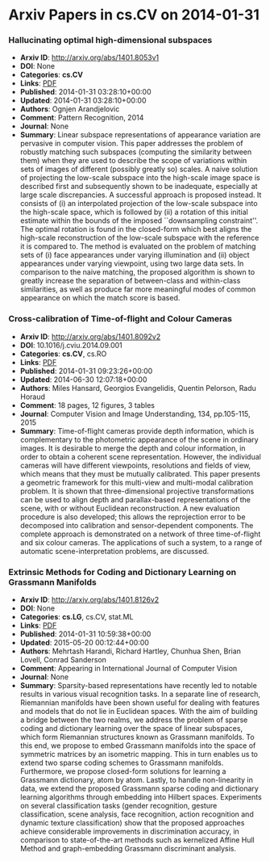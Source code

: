 # Arxiv Papers in cs.CV on 2014-01-31
### Hallucinating optimal high-dimensional subspaces
- **Arxiv ID**: http://arxiv.org/abs/1401.8053v1
- **DOI**: None
- **Categories**: **cs.CV**
- **Links**: [PDF](http://arxiv.org/pdf/1401.8053v1)
- **Published**: 2014-01-31 03:28:10+00:00
- **Updated**: 2014-01-31 03:28:10+00:00
- **Authors**: Ognjen Arandjelovic
- **Comment**: Pattern Recognition, 2014
- **Journal**: None
- **Summary**: Linear subspace representations of appearance variation are pervasive in computer vision. This paper addresses the problem of robustly matching such subspaces (computing the similarity between them) when they are used to describe the scope of variations within sets of images of different (possibly greatly so) scales. A naive solution of projecting the low-scale subspace into the high-scale image space is described first and subsequently shown to be inadequate, especially at large scale discrepancies. A successful approach is proposed instead. It consists of (i) an interpolated projection of the low-scale subspace into the high-scale space, which is followed by (ii) a rotation of this initial estimate within the bounds of the imposed ``downsampling constraint''. The optimal rotation is found in the closed-form which best aligns the high-scale reconstruction of the low-scale subspace with the reference it is compared to. The method is evaluated on the problem of matching sets of (i) face appearances under varying illumination and (ii) object appearances under varying viewpoint, using two large data sets. In comparison to the naive matching, the proposed algorithm is shown to greatly increase the separation of between-class and within-class similarities, as well as produce far more meaningful modes of common appearance on which the match score is based.



### Cross-calibration of Time-of-flight and Colour Cameras
- **Arxiv ID**: http://arxiv.org/abs/1401.8092v2
- **DOI**: 10.1016/j.cviu.2014.09.001
- **Categories**: **cs.CV**, cs.RO
- **Links**: [PDF](http://arxiv.org/pdf/1401.8092v2)
- **Published**: 2014-01-31 09:23:26+00:00
- **Updated**: 2014-06-30 12:07:18+00:00
- **Authors**: Miles Hansard, Georgios Evangelidis, Quentin Pelorson, Radu Horaud
- **Comment**: 18 pages, 12 figures, 3 tables
- **Journal**: Computer Vision and Image Understanding, 134, pp.105-115, 2015
- **Summary**: Time-of-flight cameras provide depth information, which is complementary to the photometric appearance of the scene in ordinary images. It is desirable to merge the depth and colour information, in order to obtain a coherent scene representation. However, the individual cameras will have different viewpoints, resolutions and fields of view, which means that they must be mutually calibrated. This paper presents a geometric framework for this multi-view and multi-modal calibration problem. It is shown that three-dimensional projective transformations can be used to align depth and parallax-based representations of the scene, with or without Euclidean reconstruction. A new evaluation procedure is also developed; this allows the reprojection error to be decomposed into calibration and sensor-dependent components. The complete approach is demonstrated on a network of three time-of-flight and six colour cameras. The applications of such a system, to a range of automatic scene-interpretation problems, are discussed.



### Extrinsic Methods for Coding and Dictionary Learning on Grassmann Manifolds
- **Arxiv ID**: http://arxiv.org/abs/1401.8126v2
- **DOI**: None
- **Categories**: **cs.LG**, cs.CV, stat.ML
- **Links**: [PDF](http://arxiv.org/pdf/1401.8126v2)
- **Published**: 2014-01-31 10:59:38+00:00
- **Updated**: 2015-05-20 00:12:44+00:00
- **Authors**: Mehrtash Harandi, Richard Hartley, Chunhua Shen, Brian Lovell, Conrad Sanderson
- **Comment**: Appearing in International Journal of Computer Vision
- **Journal**: None
- **Summary**: Sparsity-based representations have recently led to notable results in various visual recognition tasks. In a separate line of research, Riemannian manifolds have been shown useful for dealing with features and models that do not lie in Euclidean spaces. With the aim of building a bridge between the two realms, we address the problem of sparse coding and dictionary learning over the space of linear subspaces, which form Riemannian structures known as Grassmann manifolds. To this end, we propose to embed Grassmann manifolds into the space of symmetric matrices by an isometric mapping. This in turn enables us to extend two sparse coding schemes to Grassmann manifolds. Furthermore, we propose closed-form solutions for learning a Grassmann dictionary, atom by atom. Lastly, to handle non-linearity in data, we extend the proposed Grassmann sparse coding and dictionary learning algorithms through embedding into Hilbert spaces.   Experiments on several classification tasks (gender recognition, gesture classification, scene analysis, face recognition, action recognition and dynamic texture classification) show that the proposed approaches achieve considerable improvements in discrimination accuracy, in comparison to state-of-the-art methods such as kernelized Affine Hull Method and graph-embedding Grassmann discriminant analysis.




